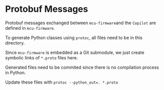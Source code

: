 # Protobuf Messages

Protobuf messages exchanged between `mcu-firmware`and the `Copilot` are defined in `mcu-firmware`.

To generate Python classes using `protoc`, all files need to be in this directory.

Since `mcu-firmware` is embedded as a Git submodule, we just create symbolic links
of `*.proto` files here.

Generated files need to be commited since there is no compilation process in Python.

Update these files with `protoc --python_out=. *.proto`
